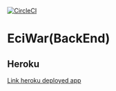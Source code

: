 [![CircleCI](https://circleci.com/gh/AnonymousGamesECI/BackendECIWAR.svg?style=svg)](https://circleci.com/gh/AnonymousGamesECI/BackendECIWAR)
# EciWar(BackEnd)
## Heroku
[Link heroku deployed app](https://eciwarapi.herokuapp.com/)
